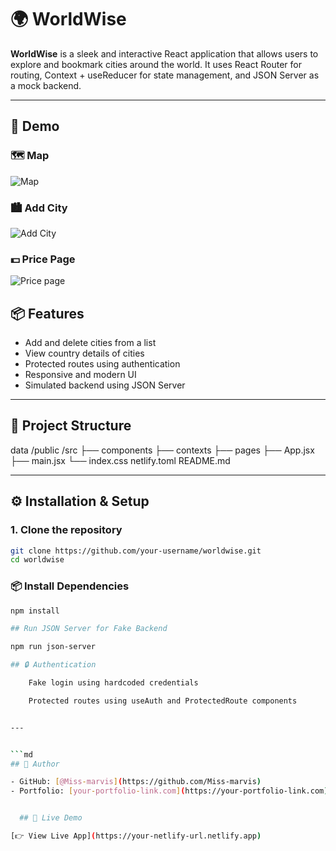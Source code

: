 # 🌍 WorldWise

**WorldWise** is a sleek and interactive React application that allows users to
explore and bookmark cities around the world. It uses React Router for routing,
Context + useReducer for state management, and JSON Server as a mock backend.

---

## 📸 Demo

### 🗺️ Map

![Map](/Screenshot1.png)

### 🏙️ Add City

![Add City](/Screenshot2.png)

### 💵 Price Page

![Price page](/Screenshot3.png)

## 📦 Features

- Add and delete cities from a list
- View country details of cities
- Protected routes using authentication
- Responsive and modern UI
- Simulated backend using JSON Server

---

## 📁 Project Structure

data /public /src ├── components ├── contexts ├── pages ├── App.jsx ├── main.jsx
└── index.css netlify.toml README.md

---

## ⚙️ Installation & Setup

### 1. Clone the repository

```bash
git clone https://github.com/your-username/worldwise.git
cd worldwise
```

### 📦 Install Dependencies

````bash
npm install

## Run JSON Server for Fake Backend

npm run json-server

## 🔒 Authentication

    Fake login using hardcoded credentials

    Protected routes using useAuth and ProtectedRoute components


---


```md
## 👤 Author

- GitHub: [@Miss-marvis](https://github.com/Miss-marvis)
- Portfolio: [your-portfolio-link.com](https://your-portfolio-link.com)


  ## 🚀 Live Demo

[👉 View Live App](https://your-netlify-url.netlify.app)

````
